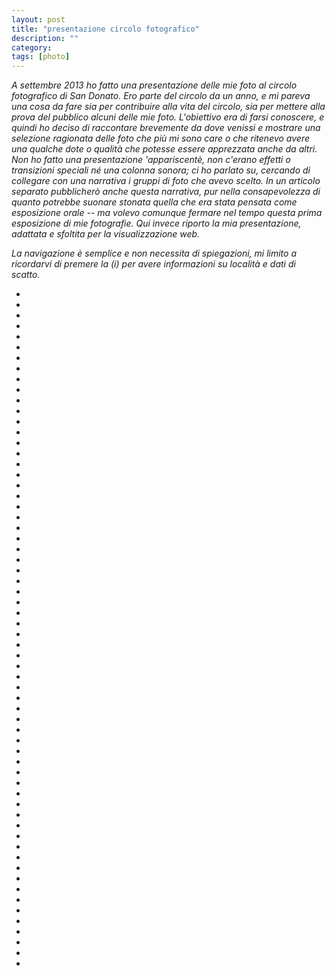 ```yaml
---
layout: post
title: "presentazione circolo fotografico"
description: ""
category: 
tags: [photo]
---
```


*A settembre 2013 ho fatto una presentazione delle mie foto al circolo fotografico di San Donato. Ero parte del circolo da un anno, e mi pareva una cosa da fare sia per contribuire alla vita del circolo, sia per mettere alla prova del pubblico alcuni delle mie foto. L'obiettivo era di farsi conoscere, e quindi ho deciso di raccontare brevemente da dove venissi e mostrare una selezione ragionata delle foto che più mi sono care o che ritenevo avere una qualche dote o qualità che potesse essere apprezzata anche da altri. Non ho fatto una presentazione 'appariscentè, non c'erano effetti o transizioni speciali né una colonna sonora; ci ho parlato su, cercando di collegare con una narrativa i gruppi di foto che avevo scelto. In un articolo separato pubblicherò anche questa narrativa, pur nella consapevolezza di quanto potrebbe suonare stonata quella che era stata pensata come esposizione orale -- ma volevo comunque fermare nel tempo questa prima esposizione di mie fotografie. Qui invece riporto la mia presentazione, adattata e sfoltita per la visualizzazione web.*

*La navigazione è semplice e non necessita di spiegazioni, mi limito a ricordarvi di premere la (i) per avere informazioni su località e dati di scatto.* 


<script type="text/javascript">$(function(){
                $('#circolo-sdm-2013-09').galleryView({
                    panel_width: 800,
                    panel_height: 540,
                    panel_scale: 'fit',
                    panel_animation: 'fade',
                    pan_images: false,
                    pan_style: 'drag',
                    filmstrip_position: 'bottom',
                    frame_opacity: 0.6,
                    infobar_opacity: 0.6,
                    frame_scale: 'crop',
                    frame_gap: 5,
                    show_panel_nav: true,
                    enable_overlays: true,
                    show_captions: true,
                    frame_width: 120,
                    frame_height: 80,
                    show_infobar: true
                });
            });</script>
<ul id="circolo-sdm-2013-09">
    <li><img src="/images/gallery/circolo-sdm-2013-09/circolo-sdm-2013-09.001.jpg" alt="" title="aadm/fotografie" data-description="Circolo Fotografico San Donato Milanese, 12 Settembre 2013"/></li>
    <li><img src="/images/gallery/circolo-sdm-2013-09/circolo-sdm-2013-09.002.jpg" alt="" title="inizio/pellicola" data-description="Parte 1: pellicola."/></li>
    <li><img src="/images/gallery/circolo-sdm-2013-09/imgTX4000312.jpg" alt="" title="caldarroste" data-description="Roma, Nikon F70, 50mm f/1.8, Kodak Tri-X 400."/></li>
    <li><img src="/images/gallery/circolo-sdm-2013-09/imgTX4000304.jpg" alt="" title="turista" data-description="Roma, Nikon F70, 50mm f/1.8, Kodak Tri-X 400."/></li>
    <li><img src="/images/gallery/circolo-sdm-2013-09/Lloyds04uomo.jpg" alt="" title="lloyds" data-description="Londra: Lloyds building, Nikon F70, 50mm f/1.8, Kodak Tri-X 400."/></li>
    <li><img src="/images/gallery/circolo-sdm-2013-09/TateMarsyas03.jpg" alt="" title="tate" data-description="Londra (Tate Modern): Marsyas di Anish Kapoor, Nikon F70, 50mm f/1.8, Kodak Tri-X 400."/></li>
    <li><img src="/images/gallery/circolo-sdm-2013-09/imgTX4000237.jpg" alt="" title="concerto" data-description="Mendrisio: concerto US3, Nikon F70, 50mm f/1.8, Kodak Tri-X 400."/></li>
    <li><img src="/images/gallery/circolo-sdm-2013-09/circolo-sdm-2013-09.003.jpg" alt="" title="digitale/bianconero" data-description="Parte 2: digitale, ma sempre bianconero."/></li>
    <li><img src="/images/gallery/circolo-sdm-2013-09/D7K1875.jpg" alt="" title="critical mass/1" data-description="Milano, Nikon D7000, 35mm f/1.8G."/></li>
    <li><img src="/images/gallery/circolo-sdm-2013-09/D7K1906.jpg" alt="" title="critical mass/2" data-description="Milano, Nikon D7000, 35mm f/1.8G."/></li>
    <li><img src="/images/gallery/circolo-sdm-2013-09/1040339 TRIX400.jpg" alt="" title="madagascar/1" data-description="Madagascar: villaggio Tanala, Panasonic GF1, 17mm f/2.8."/></li>
    <li><img src="/images/gallery/circolo-sdm-2013-09/1040334 TRIX400.jpg" alt="" title="madagascar/2" data-description="Madagascar: villaggio Tanala, Panasonic GF1, 17mm f/2.8."/></li>
    <li><img src="/images/gallery/circolo-sdm-2013-09/1050695 TRIX400.jpg" alt="" title="madagascar/3" data-description="Madagascar: Manuel e Nino, Panasonic GF1, 17mm f/2.8."/></li>
    <li><img src="/images/gallery/circolo-sdm-2013-09/1050729.jpg" alt="" title="madagascar/4" data-description="Madagascar: mangiare in un hotely, in viaggio da Tana a Andasibe, Panasonic GF1, 17mm f/2.8."/></li>
    <li><img src="/images/gallery/circolo-sdm-2013-09/circolo-sdm-2013-09.004.jpg" alt="" title="mare" data-description="Parte 3: mare."/></li>
    <li><img src="/images/gallery/circolo-sdm-2013-09/20130810_AA07789.NEF.jpg" alt="" title="bagnino/1" data-description="Rosamarina (Marina di Ostuni), Nikon D600, 70-300mm f/4.5-5.6."/></li>
    <li><img src="/images/gallery/circolo-sdm-2013-09/D7K6398 PORTRA160.jpg" alt="" title="bagnino/2" data-description="Rosamarina (Marina di Ostuni), Nikon D7000, 50mm f/1.4."/></li>
    <li><img src="/images/gallery/circolo-sdm-2013-09/D7K6339 PORTRA160.jpg" alt="" title="tricolore" data-description="Rosamarina (Marina di Ostuni), Nikon D7000, Nikkor-H 85mm f/1.8."/></li>
    <li><img src="/images/gallery/circolo-sdm-2013-09/D7K6190 PORTRA160.jpg" alt="" title="leggere" data-description="Rosamarina (Marina di Ostuni), Nikon D7000, 35mm f/1.8G."/></li>
    <li><img src="/images/gallery/circolo-sdm-2013-09/D7K6231 PORTRA160.jpg" alt="" title="bagnasciuga/1" data-description="Rosamarina (Marina di Ostuni), Nikon D7000, 35mm f/1.8G."/></li>
    <li><img src="/images/gallery/circolo-sdm-2013-09/D7K6401 PORTRA160.jpg" alt="" title="bagnasciuga/2" data-description="Rosamarina (Marina di Ostuni), Nikon D7000, 50mm f/1.4."/></li>
    <li><img src="/images/gallery/circolo-sdm-2013-09/20130815_AA08206.NEF.jpg" alt="" title="sagome/1" data-description="Rosamarina (Marina di Ostuni), Nikon D600, 85mm f/1.8G."/></li>
    <li><img src="/images/gallery/circolo-sdm-2013-09/20130814_AA08092.NEF.jpg" alt="" title="sagome/2" data-description="Rosamarina (Marina di Ostuni), Nikon D600, 70-300mm f/4.5-5.6."/></li>
    <li><img src="/images/gallery/circolo-sdm-2013-09/20130816_AA08328.NEF.jpg" alt="" title="nuovo/vecchio" data-description="Rosamarina (Marina di Ostuni), Nikon D600, 50mm f/1.4."/></li>
    <li><img src="/images/gallery/circolo-sdm-2013-09/20130816_AA08307.NEF.jpg" alt="" title="orizzonte" data-description="Rosamarina (Marina di Ostuni), Nikon D600, 50mm f/1.4."/></li>
    <li><img src="/images/gallery/circolo-sdm-2013-09/circolo-sdm-2013-09.005.jpg" alt="" title="paesaggi urbani" data-description="Parte 4: paesaggi urbani"/></li>
    <li><img src="/images/gallery/circolo-sdm-2013-09/usa1997_061.jpg" alt="" title="torri gemelle/1" data-description="New York, Nikon F70, 35mm f/2, Fuji Sensia 100."/></li>
    <li><img src="/images/gallery/circolo-sdm-2013-09/usa1997_083.jpg" alt="" title="torri gemelle/2" data-description="New York, Nikon F70, 35mm f/2, Fuji Sensia 100."/></li>
    <li><img src="/images/gallery/circolo-sdm-2013-09/D7K4830.jpg" alt="" title="cupo/1" data-description="Milano, Nikon D7000, 85mm f/1.8G."/></li>
    <li><img src="/images/gallery/circolo-sdm-2013-09/D7K7197.jpg" alt="" title="cupo/2" data-description="Berkeley, Nikon D7000, 55-200m f/4-5.6."/></li>
    <li><img src="/images/gallery/circolo-sdm-2013-09/D7K0879.jpg" alt="" title="dubai" data-description="Dubai, Nikon D7000, Tokina 12-24mm f/4."/></li>
    <li><img src="/images/gallery/circolo-sdm-2013-09/20130507_AA03966.NEF.jpg" alt="" title="jakarta" data-description="Jakarta, Nikon D600, 50mm f/1.4."/></li>
    <li><img src="/images/gallery/circolo-sdm-2013-09/20130413_AA02274.NEF.jpg" alt="" title="tetti" data-description="Parma: tetti, Nikon D600, 85mm f/1.8G."/></li>
    <li><img src="/images/gallery/circolo-sdm-2013-09/IMG_6275.jpg" alt="" title="aereo" data-description="San Donato Milanese, iPhone 4S."/></li>
    <li><img src="/images/gallery/circolo-sdm-2013-09/circolo-sdm-2013-09.006.jpg" alt="" title="foto di strada" data-description="Parte 5: fotografia di strada"/></li>
    <li><img src="/images/gallery/circolo-sdm-2013-09/usa1997_022.jpg" alt="" title="baseball cap" data-description="New York, Nikon F70, 35mm f/2, Fuji Sensia 100."/></li>
    <li><img src="/images/gallery/circolo-sdm-2013-09/usa1997_099.jpg" alt="" title="ritratto" data-description="New York, Nikon F70, 35mm f/2, Fuji Sensia 100."/></li>
    <li><img src="/images/gallery/circolo-sdm-2013-09/DSC8831.jpg" alt="" title="canto" data-description="Beijing, Nikon D70s, Sigma 17-70mm f/2.8-4.5."/></li>
    <li><img src="/images/gallery/circolo-sdm-2013-09/DSC8939.jpg" alt="" title="impalcatura" data-description="Beijing, Nikon D70s, Sigma 17-70mm f/2.8-4.5."/></li>
    <li><img src="/images/gallery/circolo-sdm-2013-09/D7K0544.jpg" alt="" title="mamma/1" data-description="Bari: Castello Svevo, Nikon D7000, 85mm f/1.8G."/></li>
    <li><img src="/images/gallery/circolo-sdm-2013-09/DSC1285.jpg" alt="" title="mamma/2" data-description="Berkeley, Nikon D700, 180mm f/2.8."/></li>
    <li><img src="/images/gallery/circolo-sdm-2013-09/20130323_AA01289.NEF.jpg" alt="" title="mamma/3" data-description="Milano, Nikon D600, 50mm f/1.4."/></li>
    <li><img src="/images/gallery/circolo-sdm-2013-09/20130407_AA02219.NEF.jpg" alt="" title="incantata" data-description="Milano (Spazio Oberdan): mostra Doisneau, Nikon D600, 85mm f/1.8G."/></li>
    <li><img src="/images/gallery/circolo-sdm-2013-09/20130407_AA02219.NEF.jpg" alt="" title="incantata" data-description="Milano (Spazio Oberdan): mostra Doisneau, Nikon D600, 85mm f/1.8G."/></li>
    <li><img src="/images/gallery/circolo-sdm-2013-09/D7K3030.jpg" alt="" title="rosso" data-description="Milano, Nikon D7000, Nikkor-H 85mm f/1.8."/></li>
    <li><img src="/images/gallery/circolo-sdm-2013-09/20130625_AA05822.NEF.jpg" alt="" title="bici/1" data-description="Genova, Nikon D600, 70-300mm f/4.5-5.6G."/></li>
    <li><img src="/images/gallery/circolo-sdm-2013-09/20130323_AA01361.NEF.jpg" alt="" title="bici/2" data-description="Milano, Nikon D600, 50mm f/1.4."/></li>
    <li><img src="/images/gallery/circolo-sdm-2013-09/20130323_AA01354.NEF.jpg" alt="" title="suore" data-description="Milano, Nikon D600, 50mm f/1.4."/></li>
    <li><img src="/images/gallery/circolo-sdm-2013-09/20130324_AA01631.NEF.jpg" alt="" title="duomo" data-description="Milano, Nikon D600, 50mm f/1.4."/></li>
    <li><img src="/images/gallery/circolo-sdm-2013-09/20130323_AA01328.NEF.jpg" alt="" title="ritratto posato" data-description="Milano, Nikon D600, 50mm f/1.4."/></li>
    <li><img src="/images/gallery/circolo-sdm-2013-09/20130323_AA01362.NEF.jpg" alt="" title="ritratto non posato" data-description="Milano, Nikon D600, 50mm f/1.4."/></li>
    <li><img src="/images/gallery/circolo-sdm-2013-09/20130414_AA02702.NEF.jpg" alt="" title="birra" data-description="Milano, Nikon D600, 85mm f/1.8G."/></li>
    <li><img src="/images/gallery/circolo-sdm-2013-09/20130709_AA06232.NEF.jpg" alt="" title="birra" data-description="Milano, Nikon D600, 85mm f/1.8G."/></li>
    <li><img src="/images/gallery/circolo-sdm-2013-09/20130625_AA05923.NEF.jpg" alt="" title="verde" data-description="Genova, Nikon D600, 70-300m f/4.5-5.6G."/></li>
    <li><img src="/images/gallery/circolo-sdm-2013-09/circolo-sdm-2013-09.007.jpg" alt="" title="paesaggi" data-description="Parte 6: paesaggi"/></li>
    <li><img src="/images/gallery/circolo-sdm-2013-09/20130717_AA06725.NEF.jpg" alt="" title="lago" data-description="Laghi di Colbricon, Parco Naturale di Paneveggio, Nikon D600, 50m f/1.4."/></li>
    <li><img src="/images/gallery/circolo-sdm-2013-09/D7K9464.jpg" alt="" title="esse" data-description="Ziano Piacentino, Nikon D7000, Nikkor-H 85mm f/1.8."/></li>
    <li><img src="/images/gallery/circolo-sdm-2013-09/20130716_AA06631.NEF.jpg" alt="" title="cimon della pala" data-description="Cimon della Pala, Nikon D600, 85m f/1.8G."/></li>
    <li><img src="/images/gallery/circolo-sdm-2013-09/D7K0361.jpg" alt="" title="bari" data-description="Bari, Nikon D7000, 35mm f/1.8G."/></li>
    <li><img src="/images/gallery/circolo-sdm-2013-09/20130302_AA00692.NEF.jpg" alt="" title="in fila" data-description="Montevecchia, Nikon D600, 50m f/1.4."/></li>
    <li><img src="/images/gallery/circolo-sdm-2013-09/20130715_AA06465.NEF.jpg" alt="" title="picnic" data-description="Malga Bocche, Parco Naturale di Paneveggio, Nikon D600, 85m f/1.8G."/></li>
    <li><img src="/images/gallery/circolo-sdm-2013-09/20130715_AA06510.NEF.jpg" alt="" title="mucca/1" data-description="Malga Bocche, Parco Naturale di Paneveggio, Nikon D600, 85m f/1.8G."/></li>
    <li><img src="/images/gallery/circolo-sdm-2013-09/20130721_AA07238.NEF.jpg" alt="" title="mucca/2" data-description="Latemar, Nikon D600, 85m f/1.8G."/></li>
    <li><img src="/images/gallery/circolo-sdm-2013-09/20130829_AA08937.NEF.jpg" alt="" title="addio" data-description="Maputo (Mozambico), Nikon D600, 85m f/1.8G."/></li>
</ul>
